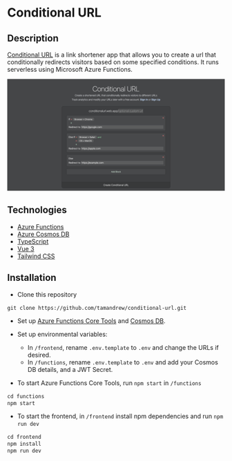 # Conditional URL

## Description
[Conditional URL](https://conditionalurl.web.app) is a link shortener app that allows you to create a url that conditionally redirects visitors based on some specified conditions. It runs serverless using Microsoft Azure Functions.

![Conditional URL](demo.png)

## Technologies
- [Azure Functions](https://azure.microsoft.com/en-us/products/functions/)
- [Azure Cosmos DB](https://azure.microsoft.com/en-us/services/cosmos-db/)
- [TypeScript](https://www.typescriptlang.org/download)
- [Vue 3](https://v3.vuejs.org/guide/introduction.html)
- [Tailwind CSS](https://tailwindcss.com/docs/guides/create-react-app)

## Installation
- Clone this repository 
```
git clone https://github.com/tamandrew/conditional-url.git
```
- Set up [Azure Functions Core Tools](https://docs.microsoft.com/en-us/azure/azure-functions/functions-run-local?tabs=windows%2Ccsharp%2Cbash) and [Cosmos DB](https://learn.microsoft.com/en-us/azure/cosmos-db/nosql/quickstart-portal).
- Set up environmental variables:
    - In `/frontend`, rename `.env.template` to `.env` and change the URLs if desired.
    - In `/functions`, rename `.env.template` to `.env` and add your Cosmos DB details, and a JWT Secret.


- To start Azure Functions Core Tools, run `npm start` in `/functions`
```
cd functions
npm start
```
- To start the frontend, in `/frontend` install npm dependencies and run `npm run dev`
```
cd frontend
npm install
npm run dev
```
